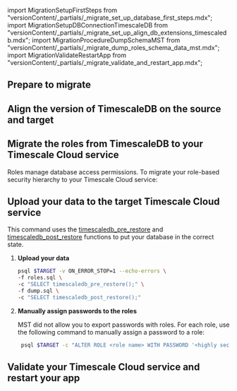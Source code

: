 import MigrationSetupFirstSteps from "versionContent/_partials/_migrate_set_up_database_first_steps.mdx";
import MigrationSetupDBConnectionTimescaleDB from "versionContent/_partials/_migrate_set_up_align_db_extensions_timescaledb.mdx";
import MigrationProcedureDumpSchemaMST from "versionContent/_partials/_migrate_dump_roles_schema_data_mst.mdx";
import MigrationValidateRestartApp from "versionContent/_partials/_migrate_validate_and_restart_app.mdx";

## Prepare to migrate
<Procedure>

<MigrationSetupFirstSteps />

</Procedure>

## Align the version of TimescaleDB on the source and target
<Procedure>

<MigrationSetupDBConnectionTimescaleDB />

</Procedure>

## Migrate the roles from TimescaleDB to your Timescale Cloud service

Roles manage database access permissions. To migrate your role-based security hierarchy to your Timescale Cloud service:
<Procedure>

<MigrationProcedureDumpSchemaMST />

</Procedure>

## Upload your data to the target Timescale Cloud service

This command uses the [timescaledb_pre_restore] and [timescaledb_post_restore] functions to put your database in the
correct state.

<Procedure>

1. **Upload your data**
   ```bash
   psql $TARGET -v ON_ERROR_STOP=1 --echo-errors \
   -f roles.sql \
   -c "SELECT timescaledb_pre_restore();" \
   -f dump.sql \
   -c "SELECT timescaledb_post_restore();"
   ```
1. **Manually assign passwords to the roles**

   MST did not allow you to export passwords with roles. For each role, use the following command to manually
   assign a password to a role:

   ```bash
    psql $TARGET -c "ALTER ROLE <role name> WITH PASSWORD '<highly secure password>';"
    ```

</Procedure>

## Validate your Timescale Cloud service and restart your app
<Procedure>

<MigrationValidateRestartApp />

</Procedure>

[timescaledb_pre_restore]: /api/:currentVersion:/administration/#timescaledb_pre_restore
[timescaledb_post_restore]: /api/:currentVersion:/administration/#timescaledb_post_restore       

